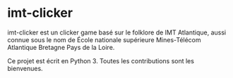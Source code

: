 # imt-clicker

imt-clicker est un clicker game basé sur le folklore de IMT Atlantique, aussi connue sous le nom de École nationale supérieure Mines-Télécom Atlantique Bretagne Pays de la Loire.

Ce projet est écrit en Python 3. Toutes les contributions sont les bienvenues.
